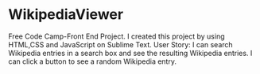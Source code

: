 # WikipediaViewer
Free Code Camp-Front End Project.
I created this project by using HTML,CSS and JavaScript on Sublime Text.
User Story: I can search Wikipedia entries in a search box and see the resulting Wikipedia entries. I can click a button to see a random Wikipedia entry.
